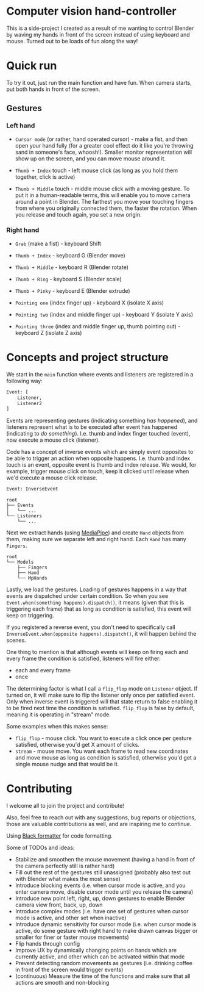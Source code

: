 # Computer vision hand-controller

This is a side-project I created as a result of me wanting to control Blender by waving my hands in front of the 
screen instead of using keyboard and mouse. Turned out to be loads of fun along the way!

# Quick run

To try it out, just run the main function and have fun. When camera starts, put both hands in front of the screen.

## Gestures
### Left hand

- `Cursor mode` (or rather, hand operated cursor) - make a fist, and then open your hand fully (for a greater 
cool effect do it like you're throwing sand in someone's face, whoosh!). Smaller monitor representation will show up 
on the screen, and you can move mouse around it.

- `Thumb + Index` touch - left mouse click (as long as you hold them together, click is active)
- `Thumb + Middle` touch - middle mouse click with a moving gesture. To put it in a human-readable terms, this will enable 
you to move camera around a point in Blender. The farthest you move your touching fingers from where you originally 
connected them, the faster the rotation. When you release and touch again, you set a new origin.

### Right hand

- ``Grab`` (make a fist) - keyboard Shift

- ``Thumb + Index`` - keyboard G (Blender move)
- ``Thumb + Middle`` - keyboard R (Blender rotate)
- ``Thumb + Ring`` - keyboard S (Blender scale)
- ``Thumb + Pinky`` - keyboard E (Blender extrude)

- ``Pointing one`` (index finger up) - keyboard X (isolate X axis)
- ``Pointing two`` (index and middle finger up) - keyboard Y (isolate Y axis)
- ``Pointing three`` (index and middle finger up, thumb pointing out) - keyboard Z (isolate Z axis)

# Concepts and project structure

We start in the `main` function where events and listeners are registered in a following way:

```python
Event: [ 
    Listener,
    Listener2
]
```

Events are representing gestures (indicating something _has happened_), and listeners represent what is to be executed 
after event has happened (indicating to _do something_). I.e. thumb and index finger touched (event), now execute a 
mouse click (listener).

Code has a concept of inverse events which are simply event opposites to be able to trigger an action when opposite happens.
I.e. thumb and index touch is an event, opposite event is thumb and index release. We would, for example, trigger mouse 
click on touch, keep it clicked until release when we'd execute a mouse click release. 

```python
Event: InverseEvent
```

```
root
├── Events
│   └── ...
└── Listeners
    └── ...
```

Next we extract hands (using [MediaPipe](https://developers.google.com/mediapipe/solutions/vision/hand_landmarker)) and 
create ``Hand`` objects from them, making sure we separate left and right hand. Each `Hand` has many `Fingers`.

```
root
└── Models
    ├── Fingers
    ├── Hand
    └── MpHands
```

Lastly, we load the gestures. Loading of gestures happens in a way that events are dispatched under certain condition.
So when you see ``Event.when(something happens).dispatch()``, it means (given that this is triggering each frame) that
as long as condition is satisfied, this event will keep on triggering. 

If you registered a reverse event, you don't need to specifically call ``InverseEvent.when(opposite happens).dispatch()``,
it will happen behind the scenes.

One thing to mention is that although events will keep on firing each and every frame the condition is satisfied, 
listeners will fire either:
- each and every frame 
- once

The determining factor is what I call a ``flip_flop`` mode on `Listener` object. If turned on, it will make sure to flip
the listener only once per satisfied event. Only when inverse event is triggered will that state return to false enabling
it to be fired next time the condition is satisfied. ``flip_flop`` is false by default, meaning it is operating in "stream"
mode. 

Some examples when this makes sense:
- ``flip_flop`` - mouse click. You want to execute a click once per gesture satisfied, otherwise you'd get X amount of 
clicks.
- ``stream`` - mouse move. You want each frame to read new coordinates and move mouse as long as condition is satisfied,
otherwise you'd get a single mouse nudge and that would be it.

# Contributing

I welcome all to join the project and contribute! 

Also, feel free to reach out with any suggestions, bug reports or objections, those are valuable contributions as well,
and are inspiring me to continue.

Using [Black formatter](https://marketplace.visualstudio.com/items?itemName=ms-python.black-formatter) for code formatting.

Some of TODOs and ideas:
- Stabilize and smoothen the mouse movement (having a hand in front of the camera perfectly still is rather hard)
- Fill out the rest of the gestures still unassigned (probably also test out with Blender what makes the most sense)
- Introduce blocking events (i.e. when cursor mode is active, and you enter camera move, 
disable cursor mode until you release the camera)
- Introduce new point left, right, up, down gestures to enable Blender camera view front, back, up, down
- Introduce complex modes (i.e. have one set of gestures when cursor mode is active, and other set when inactive)
- Introduce dynamic sensitivity for cursor mode (i.e. when cursor mode is active, do some gesture with right hand to make
drawn canvas bigger or smaller for finer or faster mouse movements)
- Flip hands through config
- Improve UX by dynamically changing points on hands which are currently active, and other which can be activated 
within that mode
- Prevent detecting random movements as gestures (i.e. drinking coffee in front of the screen would trigger events)
- (continuous) Measure the time of the functions and make sure that all actions are smooth and non-blocking 


